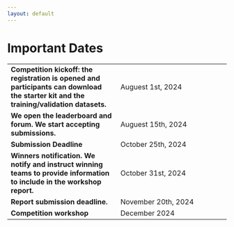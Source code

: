 ```yaml
---
layout: default
---
```


# Important Dates

<table class="foo">
    <tr>
        <td width="50%"><b>Competition kickoff: the registration is opened and participants can download the starter kit and the training/validation datasets.</b></td>
        <td width="50%">Auguest 1st, 2024</td>
    </tr>
    <tr>
        <td width="50%"><b>We open the leaderboard and forum. We start accepting submissions.</b></td>
        <td width="50%">Auguest 15th, 2024</td>
    </tr>
    <tr>
        <td width="50%"><b>Submission Deadline</b></td>
        <td width="50%">October 25th, 2024</td>
    </tr>
    <tr>
        <td width="50%"><b>Winners notification. We notify and instruct winning teams to provide information to include in the workshop report.</b></td>
        <td width="50%">October 31st, 2024</td>
    </tr>
    <tr>
        <td width="50%"><b>Report submission deadline.</b></td>
        <td width="50%">November 20th, 2024</td>
    </tr>
    <tr>
        <td width="50%"><b>Competition workshop</b></td>
        <td width="50%">December 2024</td>
    </tr>
</table>
